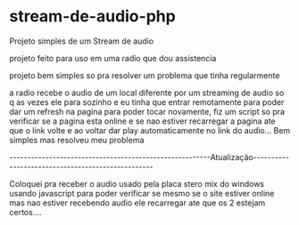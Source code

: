 # stream-de-audio-php
Projeto simples de um Stream de audio

projeto feito para uso em uma radio que dou assistencia

projeto bem simples so pra resolver um problema que tinha regularmente

a radio recebe o audio de um local diferente por um streaming de audio so q as vezes ele para sozinho e eu tinha
que entrar remotamente para poder dar um refresh na pagina para poder tocar novamente, fiz um script so pra verificar
se a pagina esta online e se nao estiver recarregar a pagina ate que o link volte e ao voltar dar play automaticamente no link
do audio... Bem simples mas resolveu meu problema


--------------------------------------------------------Atualização--------------------------------------------------



Coloquei pra receber  o audio  usado pela placa stero mix do windows usando javascript para poder verificar se mesmo se o site estiver online mas nao estiver recebendo audio ele recarregar ate que os 2 estejam certos....

